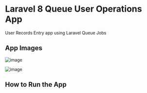 # Laravel 8 Queue User Operations App
User Records Entry app using Laravel Queue Jobs

## App Images
![image](https://user-images.githubusercontent.com/51837314/133946009-6839967b-a826-4bab-a107-093662b569d8.png)


![image](https://user-images.githubusercontent.com/51837314/133946018-46361527-b3a9-4cdd-9aae-347c9e70b642.png)

## How to Run the App

